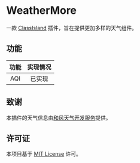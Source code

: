 # WeatherMore

一款 [ClassIsland](https://github.com/ClassIsland/ClassIsland) 插件，旨在提供更加多样的天气组件。

## 功能

| 功能 | 实现情况 |
| :--: | :------: |
| AQI  |  已实现  |

## 致谢

本插件的天气信息由[和风天气开发服务](https://dev.qweather.com/)提供。

## 许可证

本项目基于 [MIT License](https://github.com/Xwei1645/WeatherMore/blob/master/LICENSE.txt) 许可。